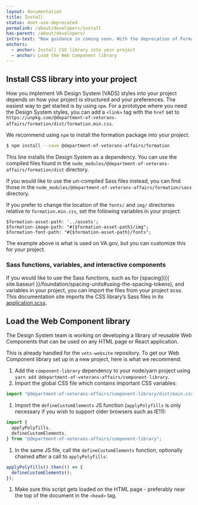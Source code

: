 ```yaml
---
layout: documentation
title: Install
status: dont-use-deprecated
permalink: /about/developers/install
has-parent: /about/developers/
intro-text: "New guidance in coming soon. With the deprecation of Formation and the adoption off CSS Library the design system team is in the process of creating and providing guidance on using CSS Library across different projects."
anchors:
  - anchor: Install CSS library into your project
  - anchor: Load the Web Component library
---
```


## Install CSS library into your project

How you implement VA Design System (VADS) styles into your project depends on how your project is structured and your preferences. The easiest way to get started is by using `npm`. For a prototype where you need the Design System styles, you can add a `<link>` tag with the `href` set to `https://unpkg.com/@department-of-veterans-affairs/formation/dist/formation.min.css`.

We recommend using `npm` to install the formation package into your project.

```bash
$ npm install --save @department-of-veterans-affairs/formation
```

This line installs the Design System as a dependency. You can use the compiled files found in the `node_modules/@department-of-veterans-affairs/formation/dist` directory.

If you would like to use the un-compiled Sass files instead, you can find those in the `node_modules/@department-of-veterans-affairs/formation/sass` directory.

If you prefer to change the location of the `fonts/` and `img/` directories relative to `formation.min.css`, set the following variables in your project:

```
$formation-asset-path: '../assets';
$formation-image-path: "#{$formation-asset-path}/img";
$formation-font-path: "#{$formation-asset-path}/fonts";
```

The example above is what is used on VA.gov, but you can customize this for your project.

### Sass functions, variables, and interactive components

If you would like to use the Sass functions, such as for [spacing]({{ site.baseurl }}/foundation/spacing-units#using-the-spacing-tokens), and variables in your project, you can import the files from your project scss. This documentation site imports the CSS library’s Sass files in its [application.scss](https://github.com/department-of-veterans-affairs/vets-design-system-documentation/blob/main/src/assets/stylesheets/application.scss#L5).

## Load the Web Component library

The Design System team is working on developing a library of reusable Web Components that can be used on any HTML page or React application.

This is already handled for the `vets-website` repository. To get our Web Component library set up in a new project, here is what we recommend:

1. Add the `component-library` dependency to your node/yarn project using `yarn add @department-of-veterans-affairs/component-library`.
1. Import the global CSS file which contains important CSS variables:
```js
import "@department-of-veterans-affairs/component-library/dist/main.css";
```
1. Import the `defineCustomElements` JS function (`applyPolyfills` is only necessary if you wish to support older browsers such as IE11):
```js
import {
  applyPolyfills,
  defineCustomElements,
} from "@department-of-veterans-affairs/component-library";
```
1. In the same JS file, call the `defineCustomElements` function, optionally chained after a call to `applyPolyfills`:
```js
applyPolyfills().then(() => {
  defineCustomElements();
});
```
1. Make sure this script gets loaded on the HTML page - preferably near the top of the document in the `<head>` tag.